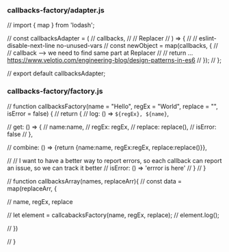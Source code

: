 ### callbacks-factory/adapter.js

// import { map } from 'lodash';

// const callbacksAdapter = (
//   callbacks,
//   // Replacer
// ) => {
//   // eslint-disable-next-line no-unused-vars
//   const newObject = map(callbacks, {
//     // callback --> we need to find same part at Replacer
//     // return ... https://www.velotio.com/engineering-blog/design-patterns-in-es6
//   });
// };

// export default callbacksAdapter;


### callbacks-factory/factory.js


// function callbacksFactory(name = "Hello", regEx = "World", replace = "", isError = false) {
//   return {
//     log: () => `${regEx}, ${name}`,

//     get: () => {
//       name:name,
//       regEx: regEx,
//       replace: replace(),
//       isError: false
//     },

//     combine: () => {return {name:name, regEx:regEx, replace:replace()}},

//     // I want to have a better way to report errors, so each callback can report an issue, so we can track it better
//     isError: () => 'errror is here'
//   }
// }

// function callbacksArray(names, replaceArr){
//   const data = map(replaceArr, {

//       name, regEx, replace

//       let element = callcabacksFactory(name, regEx, replace);
//       element.log();

//   })

// }
